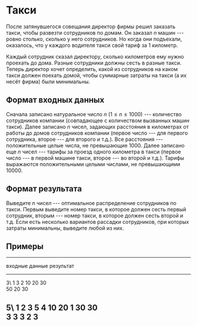 # Такси

<!-- 179 школа, параллель C, контест 3, задание B -->

После затянувшегося совещания директор фирмы решил заказать такси,
чтобы развезти сотрудников по домам.
Он заказал $n$ машин --- ровно столько, сколько у него сотрудников.
Но когда они подъехали, оказалось,
что у каждого водителя такси свой тариф за 1 километр.

Каждый сотрудник сказал директору, сколько километров ему нужно проехать до дома.
Разные сотрудники должны сесть в разные такси.
Теперь директор хочет определить, какой из сотрудников на каком такси должен поехать домой,
чтобы суммарные затраты на такси (а их несёт фирма) были минимальны.

## Формат входных данных

Сначала записано натуральное число $n$ ($1\leqslant n \leqslant 1000$) ---
количество сотрудников компании (совпадающее с количеством вызванных машин такси).
Далее записано $n$ чисел, задающих расстояния в километрах от работы до домов сотрудников компании
(первое число --- для первого сотрудника, второе --- для второго и т.д.).
Все расстояния --- положительные целые числа, не превышающие 1000.
Далее записано еще $n$ чисел --- тарифы за проезд одного километра в такси
(первое число --- в первой машине такси, второе --- во второй и т.д.).
Тарифы выражаются положительными целыми числами, не превышающими 10000.

## Формат результата

Выведите $n$ чисел --- оптимальное распределение сотрудников по такси.
Первым выведите номер такси, в которое должен сесть первый сотрудник,
вторым --- номер такси, в которое должен сесть второй и т.д.
Если есть несколько вариантов рассадки сотрудников, при которых затраты минимальны,
выведите любой из них.

## Примеры

------------------------------
входные данные  результат
--------------  --------------
3\              1 3 2
10 20 30\
50 20 30

5\              1 2 3 5 4
10 20 1 30 30\
3 3 3 2 3
------------------------------

